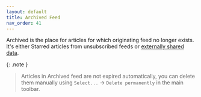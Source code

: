 ```yaml
---
layout: default
title: Archived Feed
nav_order: 41
---
```


Archived is the place for articles for which originating feed no longer exists.
It's either Starred articles from unsubscribed feeds or [externally shared data](Share-Anything).

{: .note }
> Articles in Archived feed are not expired automatically, you can delete them manually
> using `Select...` &rarr; `Delete permanently` in the main toolbar.
